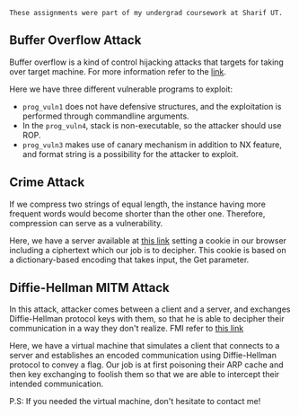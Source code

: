 `These assignments were part of my undergrad coursework at Sharif UT.`

## Buffer Overflow Attack
Buffer overflow is a kind of control hijacking attacks that targets for taking over target machine. For more information refer to the [link](https://cs155.stanford.edu/syllabus.html).

Here we have three different vulnerable programs to exploit:
  - ```prog_vuln1``` does not have defensive structures, and the exploitation is performed through commandline arguments.
  - In the ```prog_vuln4```, stack is non-executable, so the attacker should use ROP.
  - ```prog_vuln3``` makes use of canary mechanism in addition to NX feature, and format string is a possibility for the attacker to exploit.

## Crime Attack
If we compress two strings of equal length, the instance having more frequent words would become shorter than the other one. Therefore, compression can serve as a vulnerability.

Here, we have a server available at [this link](https://pacific-anchorage-60533.herokuapp.com/ce442/) setting a cookie in our browser including a ciphertext which our job is to decipher. This cookie is based on a dictionary-based encoding that takes input, the Get parameter.

## Diffie-Hellman MITM Attack
In this attack, attacker comes between a client and a server, and exchanges Diffie-Hellman protocol keys with them, so that he is able to decipher their communication in a way they don't realize. FMI refer to [this link](https://medium.com/@14wnrkim/diffie-hellman-key-exchange-724871ce78d9)

Here, we have a virtual machine that simulates a client that connects to a server and establishes an encoded communication using Diffie-Hellman protocol to convey a flag. Our job is at first poisoning their ARP cache and then key exchanging to foolish them so that we are able to intercept their intended communication.

P.S: If you needed the virtual machine, don't hesitate to contact me!
